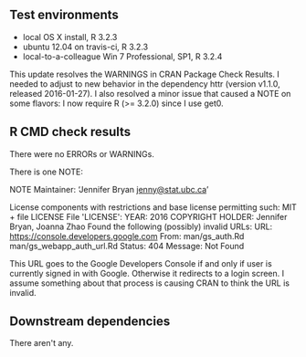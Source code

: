 ## Test environments

* local OS X install, R 3.2.3
* ubuntu 12.04 on travis-ci, R 3.2.3
* local-to-a-colleague Win 7 Professional, SP1, R 3.2.4

This update resolves the WARNINGS in CRAN Package Check Results. I
needed to adjust to new behavior in the dependency httr (version v1.1.0,
released 2016-01-27). I also resolved a minor issue that caused a NOTE
on some flavors: I now require R (>= 3.2.0) since I use get0.

## R CMD check results

There were no ERRORs or WARNINGs. 

There is one NOTE:

NOTE
Maintainer: ‘Jennifer Bryan <jenny@stat.ubc.ca>’

License components with restrictions and base license permitting such:
  MIT + file LICENSE
File 'LICENSE':
  YEAR: 2016
  COPYRIGHT HOLDER: Jennifer Bryan, Joanna Zhao
Found the following (possibly) invalid URLs:
  URL: https://console.developers.google.com
    From: man/gs_auth.Rd
          man/gs_webapp_auth_url.Rd
    Status: 404
    Message: Not Found

This URL goes to the Google Developers Console if and only if user is
currently signed in with Google. Otherwise it redirects to a login
screen. I assume something about that process is causing CRAN to think
the URL is invalid.

## Downstream dependencies

There aren't any.
